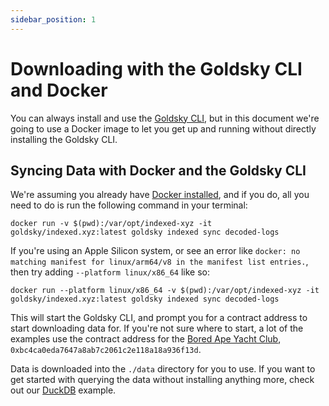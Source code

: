 ```yaml
---
sidebar_position: 1
---
```

# Downloading with the Goldsky CLI and Docker

You can always install and use the [Goldsky CLI](https://docs.goldsky.com/#quick-start), but in this document we're going to use a Docker image to let you get up and running without directly installing the Goldsky CLI.

## Syncing Data with Docker and the Goldsky CLI

We're assuming you already have [Docker installed](https://docs.docker.com/get-docker/), and if you do, all you need to do is run the following command in your terminal:

`docker run -v $(pwd):/var/opt/indexed-xyz -it goldsky/indexed.xyz:latest goldsky indexed sync decoded-logs`

If you're using an Apple Silicon system, or see an error like `docker: no matching manifest for linux/arm64/v8 in the manifest list entries.`, then try adding `--platform linux/x86_64` like so:

`docker run --platform linux/x86_64 -v $(pwd):/var/opt/indexed-xyz -it goldsky/indexed.xyz:latest goldsky indexed sync decoded-logs`

This will start the Goldsky CLI, and prompt you for a contract address to start downloading data for. If you're not sure where to start, a lot of the examples use the contract address for the [Bored Ape Yacht Club](https://etherscan.io/address/0xbc4ca0eda7647a8ab7c2061c2e118a18a936f13d), `0xbc4ca0eda7647a8ab7c2061c2e118a18a936f13d`.

Data is downloaded into the `./data` directory for you to use. If you want to get started with querying the data without installing anything more, check out our [DuckDB](/examples/duckdb.md) example.

